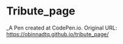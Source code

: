 # Tribute_page
 _A Pen created at CodePen.io. Original URL: https://obinnadtq.github.io/tribute_page/

 
